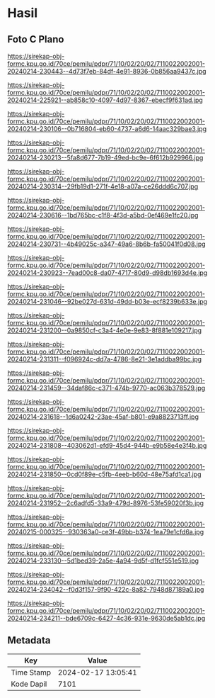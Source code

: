 # Hasil

## Foto C Plano

https://sirekap-obj-formc.kpu.go.id/70ce/pemilu/pdpr/71/10/02/20/02/7110022002001-20240214-230443--4d73f7eb-84df-4e91-8936-0b856aa9437c.jpg

https://sirekap-obj-formc.kpu.go.id/70ce/pemilu/pdpr/71/10/02/20/02/7110022002001-20240214-225921--ab858c10-4097-4d97-8367-ebecf9f631ad.jpg

https://sirekap-obj-formc.kpu.go.id/70ce/pemilu/pdpr/71/10/02/20/02/7110022002001-20240214-230106--0b716804-eb60-4737-a6d6-14aac329bae3.jpg

https://sirekap-obj-formc.kpu.go.id/70ce/pemilu/pdpr/71/10/02/20/02/7110022002001-20240214-230213--5fa8d677-7b19-49ed-bc9e-6f612b929966.jpg

https://sirekap-obj-formc.kpu.go.id/70ce/pemilu/pdpr/71/10/02/20/02/7110022002001-20240214-230314--29fb19d1-271f-4e18-a07a-ce26ddd6c707.jpg

https://sirekap-obj-formc.kpu.go.id/70ce/pemilu/pdpr/71/10/02/20/02/7110022002001-20240214-230616--1bd765bc-c1f8-4f3d-a5bd-0ef469e1fc20.jpg

https://sirekap-obj-formc.kpu.go.id/70ce/pemilu/pdpr/71/10/02/20/02/7110022002001-20240214-230731--4b49025c-a347-49a6-8b6b-fa50041f0d08.jpg

https://sirekap-obj-formc.kpu.go.id/70ce/pemilu/pdpr/71/10/02/20/02/7110022002001-20240214-230923--7ead00c8-da07-4717-80d9-d98db1693d4e.jpg

https://sirekap-obj-formc.kpu.go.id/70ce/pemilu/pdpr/71/10/02/20/02/7110022002001-20240214-231046--92be027d-631d-49dd-b03e-ecf8239b633e.jpg

https://sirekap-obj-formc.kpu.go.id/70ce/pemilu/pdpr/71/10/02/20/02/7110022002001-20240214-231200--0a9850cf-c3a4-4e0e-9e83-8f881e109217.jpg

https://sirekap-obj-formc.kpu.go.id/70ce/pemilu/pdpr/71/10/02/20/02/7110022002001-20240214-231311--f096924c-dd7a-4786-8e21-3e1addba99bc.jpg

https://sirekap-obj-formc.kpu.go.id/70ce/pemilu/pdpr/71/10/02/20/02/7110022002001-20240214-231459--34daf86c-c371-474b-9770-ac063b378529.jpg

https://sirekap-obj-formc.kpu.go.id/70ce/pemilu/pdpr/71/10/02/20/02/7110022002001-20240214-231618--1d6a0242-23ae-45af-b801-e9a8823713ff.jpg

https://sirekap-obj-formc.kpu.go.id/70ce/pemilu/pdpr/71/10/02/20/02/7110022002001-20240214-231808--403062d1-efd9-45d4-944b-e9b58e4e3f4b.jpg

https://sirekap-obj-formc.kpu.go.id/70ce/pemilu/pdpr/71/10/02/20/02/7110022002001-20240214-231850--0cd0f89e-c5fb-4eeb-b60d-48e75afd1ca1.jpg

https://sirekap-obj-formc.kpu.go.id/70ce/pemilu/pdpr/71/10/02/20/02/7110022002001-20240214-231952--2c6adfd5-33a9-479d-8976-53fe59020f3b.jpg

https://sirekap-obj-formc.kpu.go.id/70ce/pemilu/pdpr/71/10/02/20/02/7110022002001-20240215-000325--930363a0-ce3f-49bb-b374-1ea79e1cfd6a.jpg

https://sirekap-obj-formc.kpu.go.id/70ce/pemilu/pdpr/71/10/02/20/02/7110022002001-20240214-233130--5d1bed39-2a5e-4a94-9d5f-d1fcf551e519.jpg

https://sirekap-obj-formc.kpu.go.id/70ce/pemilu/pdpr/71/10/02/20/02/7110022002001-20240214-234042--f0d3f157-9f90-422c-8a82-7948d87189a0.jpg

https://sirekap-obj-formc.kpu.go.id/70ce/pemilu/pdpr/71/10/02/20/02/7110022002001-20240214-234211--bde6709c-6427-4c36-931e-9630de5ab1dc.jpg


## Metadata

| Key        | Value               |
| ---------- | ------------------- |
| Time Stamp | 2024-02-17 13:05:41 |
| Kode Dapil | 7101                |



